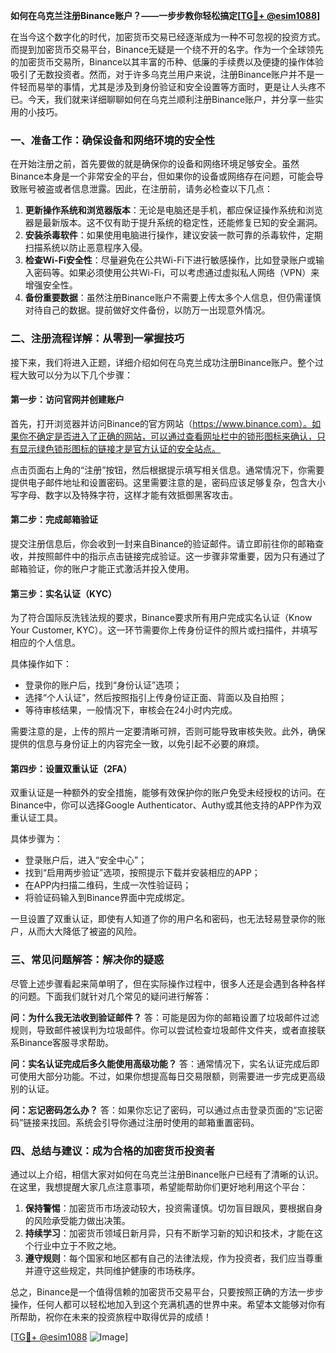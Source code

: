 **如何在乌克兰注册Binance账户？——一步步教你轻松搞定[[TG💪+ @esim1088](https://t.me/s/esim1088)]**

在当今这个数字化的时代，加密货币交易已经逐渐成为一种不可忽视的投资方式。而提到加密货币交易平台，Binance无疑是一个绕不开的名字。作为一个全球领先的加密货币交易所，Binance以其丰富的币种、低廉的手续费以及便捷的操作体验吸引了无数投资者。然而，对于许多乌克兰用户来说，注册Binance账户并不是一件轻而易举的事情，尤其是涉及到身份验证和安全设置等方面时，更是让人头疼不已。今天，我们就来详细聊聊如何在乌克兰顺利注册Binance账户，并分享一些实用的小技巧。

### 一、准备工作：确保设备和网络环境的安全性

在开始注册之前，首先要做的就是确保你的设备和网络环境足够安全。虽然Binance本身是一个非常安全的平台，但如果你的设备或网络存在问题，可能会导致账号被盗或者信息泄露。因此，在注册前，请务必检查以下几点：

1. **更新操作系统和浏览器版本**：无论是电脑还是手机，都应保证操作系统和浏览器是最新版本。这不仅有助于提升系统的稳定性，还能修复已知的安全漏洞。
2. **安装杀毒软件**：如果使用电脑进行操作，建议安装一款可靠的杀毒软件，定期扫描系统以防止恶意程序入侵。
3. **检查Wi-Fi安全性**：尽量避免在公共Wi-Fi下进行敏感操作，比如登录账户或输入密码等。如果必须使用公共Wi-Fi，可以考虑通过虚拟私人网络（VPN）来增强安全性。
4. **备份重要数据**：虽然注册Binance账户不需要上传太多个人信息，但仍需谨慎对待自己的数据。提前做好文件备份，以防万一出现意外情况。

### 二、注册流程详解：从零到一掌握技巧

接下来，我们将进入正题，详细介绍如何在乌克兰成功注册Binance账户。整个过程大致可以分为以下几个步骤：

#### 第一步：访问官网并创建账户

首先，打开浏览器并访问Binance的官方网站（https://www.binance.com）。如果你不确定是否进入了正确的网站，可以通过查看网址栏中的锁形图标来确认，只有显示绿色锁形图标的链接才是官方认证的安全站点。

点击页面右上角的“注册”按钮，然后根据提示填写相关信息。通常情况下，你需要提供电子邮件地址和设置密码。这里需要注意的是，密码应该足够复杂，包含大小写字母、数字以及特殊字符，这样才能有效抵御黑客攻击。

#### 第二步：完成邮箱验证

提交注册信息后，你会收到一封来自Binance的验证邮件。请立即前往你的邮箱查收，并按照邮件中的指示点击链接完成验证。这一步骤非常重要，因为只有通过了邮箱验证，你的账户才能正式激活并投入使用。

#### 第三步：实名认证（KYC）

为了符合国际反洗钱法规的要求，Binance要求所有用户完成实名认证（Know Your Customer, KYC）。这一环节需要你上传身份证件的照片或扫描件，并填写相应的个人信息。

具体操作如下：
- 登录你的账户后，找到“身份认证”选项；
- 选择“个人认证”，然后按照指引上传身份证正面、背面以及自拍照；
- 等待审核结果，一般情况下，审核会在24小时内完成。

需要注意的是，上传的照片一定要清晰可辨，否则可能导致审核失败。此外，确保提供的信息与身份证上的内容完全一致，以免引起不必要的麻烦。

#### 第四步：设置双重认证（2FA）

双重认证是一种额外的安全措施，能够有效保护你的账户免受未经授权的访问。在Binance中，你可以选择Google Authenticator、Authy或其他支持的APP作为双重认证工具。

具体步骤为：
- 登录账户后，进入“安全中心”；
- 找到“启用两步验证”选项，按照提示下载并安装相应的APP；
- 在APP内扫描二维码，生成一次性验证码；
- 将验证码输入到Binance界面中完成绑定。

一旦设置了双重认证，即使有人知道了你的用户名和密码，也无法轻易登录你的账户，从而大大降低了被盗的风险。

### 三、常见问题解答：解决你的疑惑

尽管上述步骤看起来简单明了，但在实际操作过程中，很多人还是会遇到各种各样的问题。下面我们就针对几个常见的疑问进行解答：

**问：为什么我无法收到验证邮件？**
答：可能是因为你的邮箱设置了垃圾邮件过滤规则，导致邮件被误判为垃圾邮件。你可以尝试检查垃圾邮件文件夹，或者直接联系Binance客服寻求帮助。

**问：实名认证完成后多久能使用高级功能？**
答：通常情况下，实名认证完成后即可使用大部分功能。不过，如果你想提高每日交易限额，则需要进一步完成更高级别的认证。

**问：忘记密码怎么办？**
答：如果你忘记了密码，可以通过点击登录页面的“忘记密码”链接来找回。系统会引导你通过注册时使用的邮箱重置密码。

### 四、总结与建议：成为合格的加密货币投资者

通过以上介绍，相信大家对如何在乌克兰注册Binance账户已经有了清晰的认识。在这里，我想提醒大家几点注意事项，希望能帮助你们更好地利用这个平台：

1. **保持警惕**：加密货币市场波动较大，投资需谨慎。切勿盲目跟风，要根据自身的风险承受能力做出决策。
2. **持续学习**：加密货币领域日新月异，只有不断学习新的知识和技术，才能在这个行业中立于不败之地。
3. **遵守规则**：每个国家和地区都有自己的法律法规，作为投资者，我们应当尊重并遵守这些规定，共同维护健康的市场秩序。

总之，Binance是一个值得信赖的加密货币交易平台，只要按照正确的方法一步步操作，任何人都可以轻松地加入到这个充满机遇的世界中来。希望本文能够对你有所帮助，祝你在未来的投资旅程中取得优异的成绩！

[[TG💪+ @esim1088](https://t.me/s/esim1088) ![Image](https://i.postimg.cc/4NQfJmqS/Snipaste-2025-05-13-00-14-12.png)]